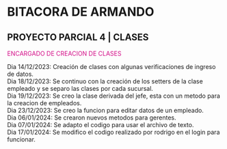 # BITACORA DE ARMANDO

## PROYECTO PARCIAL 4 | CLASES

<span style="color:#d41089">ENCARGADO DE CREACION DE CLASES</span>

Dia 14/12/2023: Creación de clases con algunas verificaciones de ingreso de datos.  
Dia 18/12/2023: Se continuo con la creación de los setters de la clase empleado y se separo las clases por cada sucursal.   
Dia 19/12/2023: Se creo la clase derivada del jefe, esta con un metodo para la creacion de empleados.   
Dia 23/12/2023: Se creo la funcion para editar datos de un empleado.    
Dia 06/01/2024: Se crearon nuevos metodos para gerentes.    
Dia 07/01/2024: Se adapto el codigo para usar el archivo de texto.  
Dia 17/01/2024: Se modifico el codigo realizado por rodrigo en el login para funcionar. 